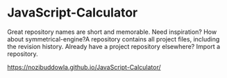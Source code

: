 # JavaScript-Calculator
Great repository names are short and memorable. Need inspiration? How about symmetrical-engine?A repository contains all project files, including the revision history. Already have a project repository elsewhere? Import a repository.


https://nozibuddowla.github.io/JavaScript-Calculator/
